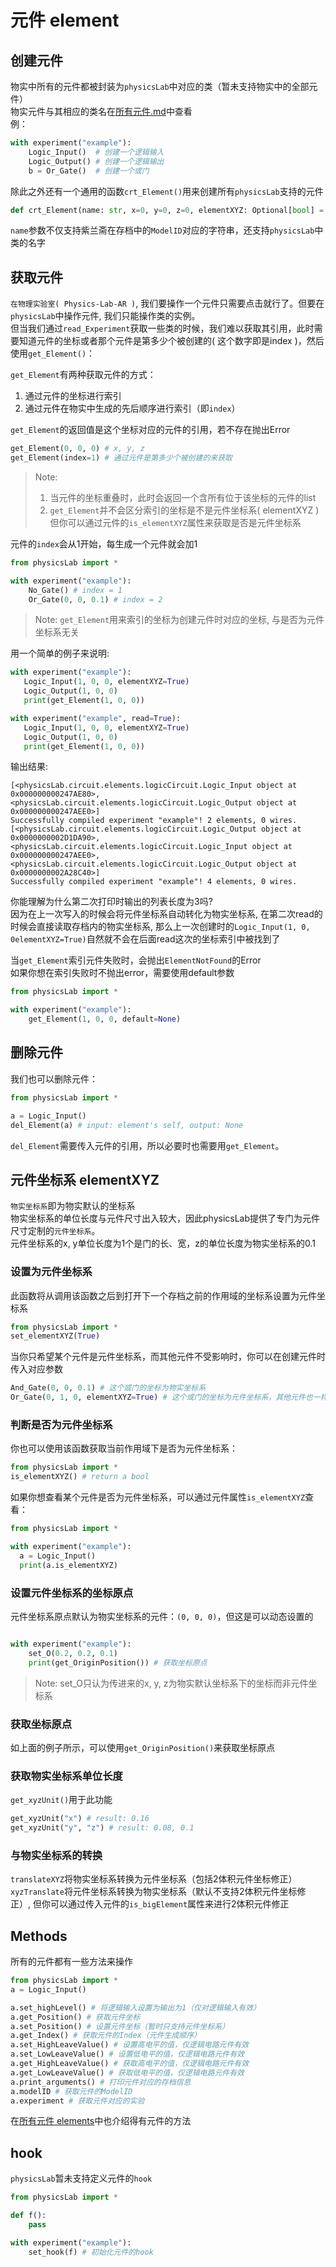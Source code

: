 # 元件 element

## 创建元件
物实中所有的元件都被封装为`physicsLab`中对应的类（暂未支持物实中的全部元件）  
物实元件与其相应的类名在[所有元件.md](elements.md)中查看  
例：
```python
with experiment("example"):
    Logic_Input()  # 创建一个逻辑输入
    Logic_Output() # 创建一个逻辑输出
    b = Or_Gate()  # 创建一个或门
```

除此之外还有一个通用的函数`crt_Element()`用来创建所有`physicsLab`支持的元件
```python
def crt_Element(name: str, x=0, y=0, z=0, elementXYZ: Optional[bool] = None) -> CircuitBase
```
`name`参数不仅支持紫兰斋在存档中的`ModelID`对应的字符串，还支持`physicsLab`中类的名字  


## 获取元件
`在物理实验室( Physics-Lab-AR )`, 我们要操作一个元件只需要点击就行了。但要在`physicsLab`中操作元件, 我们只能操作类的实例。  
但当我们通过`read_Experiment`获取一些类的时候，我们难以获取其引用，此时需要知道元件的坐标或者那个元件是第多少个被创建的( 这个数字即是index )，然后使用`get_Element()`：  

`get_Element`有两种获取元件的方式：  
1.  通过元件的坐标进行索引
2.  通过元件在物实中生成的先后顺序进行索引（即`index`）  

`get_Element`的返回值是这个坐标对应的元件的引用，若不存在抛出Error  
```python
get_Element(0, 0, 0) # x, y, z
get_Element(index=1) # 通过元件是第多少个被创建的来获取
```

> Note:   
> 1.  当元件的坐标重叠时，此时会返回一个含所有位于该坐标的元件的list  
> 2.  `get_Element`并不会区分索引的坐标是不是元件坐标系( elementXYZ )  
>     但你可以通过元件的`is_elementXYZ`属性来获取是否是元件坐标系

元件的`index`会从1开始，每生成一个元件就会加1
```Python
from physicsLab import *

with experiment("example"):
    No_Gate() # index = 1
    Or_Gate(0, 0, 0.1) # index = 2
``` 

> Note: `get_Element`用来索引的坐标为创建元件时对应的坐标, 与是否为元件坐标系无关

用一个简单的例子来说明:
```Python
with experiment("example"):
   Logic_Input(1, 0, 0, elementXYZ=True)
   Logic_Output(1, 0, 0)
   print(get_Element(1, 0, 0))

with experiment("example", read=True):
   Logic_Input(1, 0, 0, elementXYZ=True)
   Logic_Output(1, 0, 0)
   print(get_Element(1, 0, 0))
```
输出结果:
```
[<physicsLab.circuit.elements.logicCircuit.Logic_Input object at 0x000000000247AE80>, <physicsLab.circuit.elements.logicCircuit.Logic_Output object at 0x000000000247AEE0>]
Successfully compiled experiment "example"! 2 elements, 0 wires.
[<physicsLab.circuit.elements.logicCircuit.Logic_Output object at 0x0000000002D1DA90>, <physicsLab.circuit.elements.logicCircuit.Logic_Input object at 0x000000000247AEE0>, <physicsLab.circuit.elements.logicCircuit.Logic_Output object at 0x0000000002A28C40>]
Successfully compiled experiment "example"! 4 elements, 0 wires.
```

你能理解为什么第二次打印时输出的列表长度为3吗?  
因为在上一次写入的时候会将元件坐标系自动转化为物实坐标系, 在第二次read的时候会直接读取存档内的物实坐标系, 那么上一次创建时的`Logic_Input(1, 0, 0elementXYZ=True)`自然就不会在后面read这次的坐标索引中被找到了  
  
当`get_Element`索引元件失败时，会抛出`ElementNotFound`的Error  
如果你想在索引失败时不抛出error，需要使用default参数
```Python
from physicsLab import *

with experiment("example"):
    get_Element(1, 0, 0, default=None)
```

## 删除元件
我们也可以删除元件：
```python
from physicsLab import *

a = Logic_Input()
del_Element(a) # input: element's self, output: None
```
`del_Element`需要传入元件的引用，所以必要时也需要用`get_Element`。

## 元件坐标系 elementXYZ
`物实坐标系`即为物实默认的坐标系  
物实坐标系的单位长度与元件尺寸出入较大，因此physicsLab提供了专门为元件尺寸定制的`元件坐标系`。  
元件坐标系的x, y单位长度为1个是门的长、宽，z的单位长度为物实坐标系的0.1  
### 设置为元件坐标系
此函数将从调用该函数之后到打开下一个存档之前的作用域的坐标系设置为元件坐标系
```Python
from physicsLab import *
set_elementXYZ(True)
```
当你只希望某个元件是元件坐标系，而其他元件不受影响时，你可以在创建元件时传入对应参数
```Python
And_Gate(0, 0, 0.1) # 这个或门的坐标为物实坐标系
Or_Gate(0, 1, 0, elementXYZ=True) # 这个或门的坐标为元件坐标系，其他元件也一样
```
### 判断是否为元件坐标系
你也可以使用该函数获取当前作用域下是否为元件坐标系：
```python
from physicsLab import *
is_elementXYZ() # return a bool
```
如果你想查看某个元件是否为元件坐标系，可以通过元件属性`is_elementXYZ`查看：
```Python
from physicsLab import *

with experiment("example"):
  a = Logic_Input()
  print(a.is_elementXYZ)
```

### 设置元件坐标系的坐标原点
元件坐标系原点默认为物实坐标系的元件：`(0, 0, 0)`，但这是可以动态设置的
```Python

with experiment("example"):
    set_O(0.2, 0.2, 0.1)
    print(get_OriginPosition()) # 获取坐标原点
```
> Note: set_O只认为传进来的x, y, z为物实默认坐标系下的坐标而非元件坐标系

### 获取坐标原点
如上面的例子所示，可以使用`get_OriginPosition()`来获取坐标原点

### 获取物实坐标系单位长度
`get_xyzUnit()`用于此功能
```Python
get_xyzUnit("x") # result: 0.16
get_xyzUnit("y", "z") # result: 0.08, 0.1
```

### 与物实坐标系的转换
`translateXYZ`将物实坐标系转换为元件坐标系（包括2体积元件坐标修正）   
`xyzTranslate`将元件坐标系转换为物实坐标系（默认不支持2体积元件坐标修正）, 但你可以通过传入元件的`is_bigElement`属性来进行2体积元件修正


## Methods
所有的元件都有一些方法来操作
```python
from physicsLab import *
a = Logic_Input()

a.set_highLevel() # 将逻辑输入设置为输出为1（仅对逻辑输入有效）
a.get_Position() # 获取元件坐标
a.set_Position() # 设置元件坐标（暂时只支持元件坐标系）
a.get_Index() # 获取元件的Index（元件生成顺序）
a.set_HighLeaveValue() # 设置高电平的值，仅逻辑电路元件有效
a.set_LowLeaveValue() # 设置低电平的值，仅逻辑电路元件有效
a.get_HighLeaveValue() # 获取高电平的值，仅逻辑电路元件有效
a.get_LowLeaveValue() # 获取低电平的值，仅逻辑电路元件有效
a.print_arguments() # 打印元件对应的存档信息
a.modelID # 获取元件的ModelID
a.experiment # 获取元件对应的实验
```
在[所有元件 elements](elements.md)中也介绍得有元件的方法


## hook
`physicsLab`暂未支持定义元件的`hook`
```Python
from physicsLab import *

def f():
    pass

with experiment("example"):
    set_hook(f) # 初始化元件的hook
```
